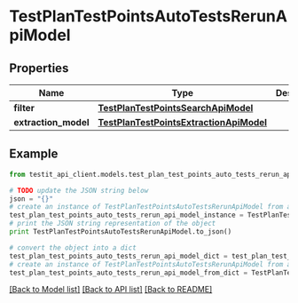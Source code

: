 # TestPlanTestPointsAutoTestsRerunApiModel


## Properties
Name | Type | Description | Notes
------------ | ------------- | ------------- | -------------
**filter** | [**TestPlanTestPointsSearchApiModel**](TestPlanTestPointsSearchApiModel.md) |  | [optional] 
**extraction_model** | [**TestPlanTestPointsExtractionApiModel**](TestPlanTestPointsExtractionApiModel.md) |  | [optional] 

## Example

```python
from testit_api_client.models.test_plan_test_points_auto_tests_rerun_api_model import TestPlanTestPointsAutoTestsRerunApiModel

# TODO update the JSON string below
json = "{}"
# create an instance of TestPlanTestPointsAutoTestsRerunApiModel from a JSON string
test_plan_test_points_auto_tests_rerun_api_model_instance = TestPlanTestPointsAutoTestsRerunApiModel.from_json(json)
# print the JSON string representation of the object
print TestPlanTestPointsAutoTestsRerunApiModel.to_json()

# convert the object into a dict
test_plan_test_points_auto_tests_rerun_api_model_dict = test_plan_test_points_auto_tests_rerun_api_model_instance.to_dict()
# create an instance of TestPlanTestPointsAutoTestsRerunApiModel from a dict
test_plan_test_points_auto_tests_rerun_api_model_from_dict = TestPlanTestPointsAutoTestsRerunApiModel.from_dict(test_plan_test_points_auto_tests_rerun_api_model_dict)
```
[[Back to Model list]](../README.md#documentation-for-models) [[Back to API list]](../README.md#documentation-for-api-endpoints) [[Back to README]](../README.md)


